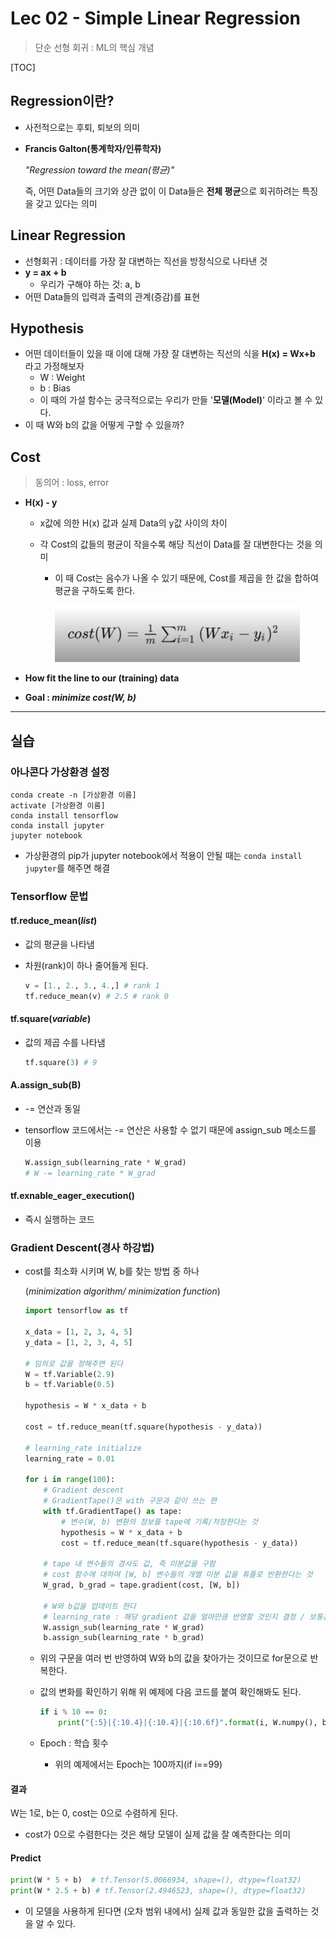 # Lec 02 - Simple Linear Regression

> 단순 선형 회귀 : ML의 핵심 개념

[TOC]

## Regression이란?

- 사전적으로는 후퇴, 퇴보의 의미

- **Francis Galton(통계학자/인류학자)** 

  *"Regression toward the mean(평균)"*

  즉, 어떤 Data들의 크기와 상관 없이 이 Data들은 **전체 평균**으로 회귀하려는 특징을 갖고 있다는 의미

## Linear Regression

- 선형회귀 : 데이터를 가장 잘 대변하는 직선을 방정식으로 나타낸 것
- **y = ax + b**
  - 우리가 구해야 하는 것: a, b
- 어떤 Data들의 입력과 출력의 관계(증감)를 표현

## Hypothesis

- 어떤 데이터들이 있을 때 이에 대해 가장 잘 대변하는 직선의 식을 **H(x) = Wx+b** 라고 가정해보자
  - W : Weight
  - b : Bias
  - 이 때의 가설 함수는 궁극적으로는 우리가 만들 '**모델(Model)**' 이라고 볼 수 있다.
- 이 때 W와 b의 값을 어떻게 구할 수 있을까?

## Cost

> 동의어 : loss, error

- **H(x) - y**

  - x값에 의한 H(x) 값과 실제 Data의 y값 사이의 차이

  - 각 Cost의 값들의 평균이 작을수록 해당 직선이 Data를 잘 대변한다는 것을 의미

    - 이 때 Cost는 음수가 나올 수 있기 때문에, Cost를 제곱을 한 값을 합하여 평균을 구하도록 한다.

      ![fomula_for_minimize_cost](../MDImage/1-2_fomula_for_minimize_cost.PNG)

- **How fit the line to our (training) data**
- **Goal : *minimize cost(W, b)***

---

## 실습

### 아나콘다 가상환경 설정

```conda
conda create -n [가상환경 이름]
activate [가상환경 이름]
conda install tensorflow
conda install jupyter
jupyter notebook
```

- 가상환경의 pip가 jupyter notebook에서 적용이 안될 때는 `conda install jupyter`를 해주면 해결

### Tensorflow 문법

#### tf.reduce_mean(*list*)

- 값의 평균을 나타냄

- 차원(rank)이 하나 줄어들게 된다.

  ```python
  v = [1., 2., 3., 4.,] # rank 1
  tf.reduce_mean(v) # 2.5 # rank 0
  ```

#### tf.square(*variable*)

- 값의 제곱 수를 나타냄

  ```python
  tf.square(3) # 9
  ```

#### A.assign_sub(B)

- -= 연산과 동일

- tensorflow 코드에서는 -= 연산은 사용할 수 없기 때문에 assign_sub 메소드를 이용

  ```python
  W.assign_sub(learning_rate * W_grad)
  # W -= learning_rate * W_grad
  ```

#### tf.exnable_eager_execution()

- 즉시 실행하는 코드

### Gradient Descent(경사 하강법)

- cost를 최소화 시키며 W, b를 찾는 방법 중 하나

  (*minimization algorithm/ minimization function*)

  ```python
  import tensorflow as tf
  
  x_data = [1, 2, 3, 4, 5]
  y_data = [1, 2, 3, 4, 5]
  
  # 임의로 값을 정해주면 된다
  W = tf.Variable(2.9)
  b = tf.Variable(0.5)
  
  hypothesis = W * x_data + b
  
  cost = tf.reduce_mean(tf.square(hypothesis - y_data))
  
  # learning_rate initialize
  learning_rate = 0.01
  
  for i in range(100):
      # Gradient descent
      # GradientTape()은 with 구문과 같이 쓰는 편
      with tf.GradientTape() as tape:
          # 변수(W, b) 변환의 정보를 tape에 기록/저장한다는 것
          hypothesis = W * x_data + b
          cost = tf.reduce_mean(tf.square(hypothesis - y_data))
  
      # tape 내 변수들의 경사도 값, 즉 미분값을 구함
      # cost 함수에 대하여 [W, b] 변수들의 개별 미분 값을 튜플로 반환한다는 것
      W_grad, b_grad = tape.gradient(cost, [W, b])
  
      # W와 b값을 업데이트 한다
      # learning_rate : 해당 gradient 값을 얼마만큼 반영할 것인지 결정 / 보통은 0.01 또는 0.0001 같은 작은 값을 선택
      W.assign_sub(learning_rate * W_grad)
      b.assign_sub(learning_rate * b_grad)
  ```

  - 위의 구문을 여러 번 반영하여 W와 b의 값을 찾아가는 것이므로 for문으로 반복한다.

  - 값의 변화를 확인하기 위해 위 예제에 다음 코드를 붙여 확인해봐도 된다.

    ```python
    if i % 10 == 0:
        print("{:5}|{:10.4}|{:10.4}|{:10.6f}".format(i, W.numpy(), b.numpy(), cost))
    ```

  - Epoch : 학습 횟수

    - 위의 예제에서는 Epoch는 100까지(if i==99)



#### 결과

W는 1로, b는 0, cost는 0으로 수렴하게 된다.

- cost가 0으로 수렴한다는 것은 해당 모델이 실제 값을 잘 예측한다는 의미

#### Predict

```python
print(W * 5 + b)  # tf.Tensor(5.0066934, shape=(), dtype=float32)
print(W * 2.5 + b) # tf.Tensor(2.4946523, shape=(), dtype=float32)
```

- 이 모델을 사용하게 된다면 (오차 범위 내에서) 실제 값과 동일한 값을 출력하는 것을 알 수 있다. 